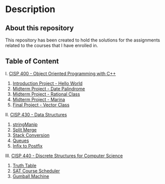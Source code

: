 # Description
## About this repository
This repository has been created to hold the solutions for the assignments related to the courses that I have enrolled in.

## Table of Content
I. [CISP 400 - Object Oriented Programming with C++](./CISP%20400%20-%20Object%20Oriented%20Programming%20with%20C%2B%2B/)
  1. [Introduction Project - Hello World](./CISP%20400%20-%20Object%20Oriented%20Programming%20with%20C%2B%2B/1.%20Intro/)
  2. [Midterm Project - Date Palindrome](./CISP%20400%20-%20Object%20Oriented%20Programming%20with%20C%2B%2B/2.%20Date%20Palindrome/)
  3. [Midterm Project - Rational Class](./CISP%20400%20-%20Object%20Oriented%20Programming%20with%20C%2B%2B/3.%20Rational/)
  4. [Midterm Project - Marina](./CISP%20400%20-%20Object%20Oriented%20Programming%20with%20C%2B%2B/4.%20Marina/)
  5. [Final Project - Vector Class](./CISP%20400%20-%20Object%20Oriented%20Programming%20with%20C%2B%2B/5.%20Vector/)

II. [CISP 430 - Data Structures](./CISP%20430%20-%20Data%20Structures/)
  1. [stringManip](./CISP%20430%20-%20Data%20Structures/1.%20stringManip/)
  2. [Split Merge](./CISP%20430%20-%20Data%20Structures/2.%20Split%20Merge/)
  3. [Stack Conversion](./CISP%20430%20-%20Data%20Structures/3.%20Stack%20Conversion/)
  4. [Queues](./CISP%20430%20-%20Data%20Structures/4.%20Queues/)
  5. [Infix to Postfix](./CISP%20430%20-%20Data%20Structures/5.%20Infix%20To%20Postfix/)


III. [CISP 440 - Discrete Structures for Computer Science](./CISP%20440%20-%20Discrete%20Structures%20for%20Computer%20Science/)
  1. [Truth Table](./CISP%20440%20-%20Discrete%20Structures%20for%20Computer%20Science/1.%20Truth%20Table/)
  2. [SAT Course Scheduler](./CISP%20440%20-%20Discrete%20Structures%20for%20Computer%20Science/2.%20Boolean%20SAT%20Course%20Scheduler/)
  3. [Gumball Machine](./CISP%20440%20-%20Discrete%20Structures%20for%20Computer%20Science/3.%20Gumball%20Machine/)